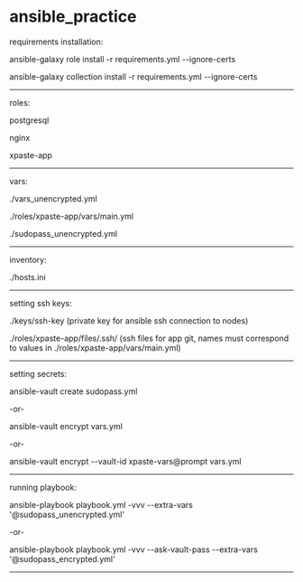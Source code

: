 # ansible_practice
requirements installation:

ansible-galaxy role install -r requirements.yml --ignore-certs

ansible-galaxy collection install -r requirements.yml --ignore-certs

---

roles:

postgresql

nginx

xpaste-app

---

vars:

./vars_unencrypted.yml

./roles/xpaste-app/vars/main.yml

./sudopass_unencrypted.yml

---

inventory:

./hosts.ini

---

setting ssh keys:

./keys/ssh-key (private key for ansible ssh connection to nodes)

./roles/xpaste-app/files/.ssh/ (ssh files for app git, names must correspond to values in ./roles/xpaste-app/vars/main.yml) 


---

setting secrets:

ansible-vault create sudopass.yml

-or-

ansible-vault encrypt vars.yml

-or-

ansible-vault encrypt --vault-id xpaste-vars@prompt vars.yml

---

running playbook:

ansible-playbook playbook.yml -vvv  --extra-vars '@sudopass_unencrypted.yml'

-or-

ansible-playbook playbook.yml -vvv --ask-vault-pass --extra-vars '@sudopass_encrypted.yml'

---
